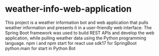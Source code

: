 # weather-info-web-application
This project is a weather information bot and web application that pulls weather information and presents it in a user-friendly web interface. The Spring Boot framework was used to build REST APIs and develop the web application, while pulling weather data using the Python programming language. 
npm i and npm start for react
use sdk17 for SpringBoot
python.main for start in Python Bot

